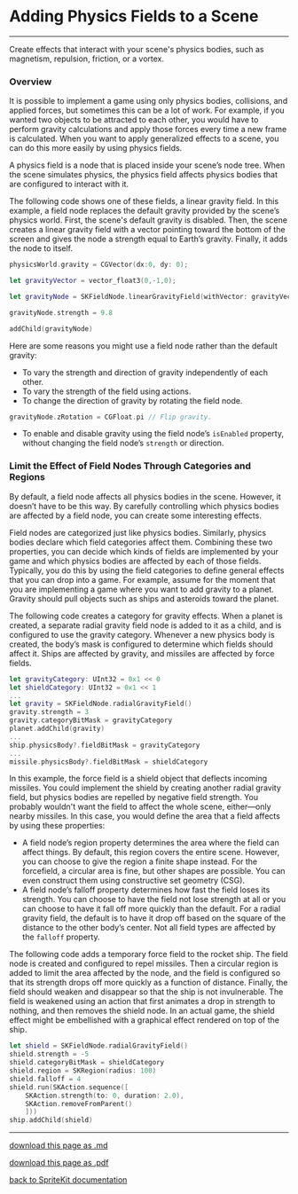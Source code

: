 # Adding Physics Fields to a Scene

------------------------------

Create effects that interact with your scene's physics bodies, such as magnetism, repulsion, friction, or a vortex.

### Overview

It is possible to implement a game using only physics bodies, collisions, and applied forces, but sometimes this can be a lot of work. For example, if you wanted two objects to be attracted to each other, you would have to perform gravity calculations and apply those forces every time a new frame is calculated. When you want to apply generalized effects to a scene, you can do this more easily by using physics fields.

A physics field is a node that is placed inside your scene’s node tree. When the scene simulates physics, the physics field affects physics bodies that are configured to interact with it.

The following code shows one of these fields, a linear gravity field. In this example, a field node replaces the default gravity provided by the scene’s physics world. First, the scene's default gravity is disabled. Then, the scene creates a linear gravity field with a vector pointing toward the bottom of the screen and gives the node a strength equal to Earth’s gravity. Finally, it adds the node to itself.

```swift
physicsWorld.gravity = CGVector(dx:0, dy: 0);

let gravityVector = vector_float3(0,-1,0);

let gravityNode = SKFieldNode.linearGravityField(withVector: gravityVector)

gravityNode.strength = 9.8

addChild(gravityNode)
```

Here are some reasons you might use a field node rather than the default gravity:

- To vary the strength and direction of gravity independently of each other.
- To vary the strength of the field using actions.
- To change the direction of gravity by rotating the field node.

```swift
gravityNode.zRotation = CGFloat.pi // Flip gravity.
```

- To enable and disable gravity using the field node’s `isEnabled` property, without changing the field node’s `strength` or direction.

### Limit the Effect of Field Nodes Through Categories and Regions

By default, a field node affects all physics bodies in the scene. However, it doesn’t have to be this way. By carefully controlling which physics bodies are affected by a field node, you can create some interesting effects.

Field nodes are categorized just like physics bodies. Similarly, physics bodies declare which field categories affect them. Combining these two properties, you can decide which kinds of fields are implemented by your game and which physics bodies are affected by each of those fields. Typically, you do this by using the field categories to define general effects that you can drop into a game. For example, assume for the moment that you are implementing a game where you want to add gravity to a planet. Gravity should pull objects such as ships and asteroids toward the planet.

The following code creates a category for gravity effects. When a planet is created, a separate radial gravity field node is added to it as a child, and is configured to use the gravity category. Whenever a new physics body is created, the body’s mask is configured to determine which fields should affect it. Ships are affected by gravity, and missiles are affected by force fields.

```swift
let gravityCategory: UInt32 = 0x1 << 0
let shieldCategory: UInt32 = 0x1 << 1
...
let gravity = SKFieldNode.radialGravityField()
gravity.strength = 3
gravity.categoryBitMask = gravityCategory
planet.addChild(gravity)
...
ship.physicsBody?.fieldBitMask = gravityCategory
...
missile.physicsBody?.fieldBitMask = shieldCategory
```

In this example, the force field is a shield object that deflects incoming missiles. You could implement the shield by creating another radial gravity field, but physics bodies are repelled by negative field strength. You probably wouldn't want the field to affect the whole scene, either—only nearby missiles. In this case, you would define the area that a field affects by using these properties:

- A field node’s region property determines the area where the field can affect things. By default, this region covers the entire scene. However, you can choose to give the region a finite shape instead. For the forcefield, a circular area is fine, but other shapes are possible. You can even construct them using constructive set geometry (CSG).
- A field node’s falloff property determines how fast the field loses its strength. You can choose to have the field not lose strength at all or you can choose to have it fall off more quickly than the default. For a radial gravity field, the default is to have it drop off based on the square of the distance to the other body’s center. Not all field types are affected by the `falloff` property.

The following code adds a temporary force field to the rocket ship. The field node is created and configured to repel missiles. Then a circular region is added to limit the area affected by the node, and the field is configured so that its strength drops off more quickly as a function of distance. Finally, the field should weaken and disappear so that the ship is not invulnerable. The field is weakened using an action that first animates a drop in strength to nothing, and then removes the shield node. In an actual game, the shield effect might be embellished with a graphical effect rendered on top of the ship.

```swift
let shield = SKFieldNode.radialGravityField()
shield.strength = -5
shield.categoryBitMask = shieldCategory
shield.region = SKRegion(radius: 100)
shield.falloff = 4
shield.run(SKAction.sequence([
    SKAction.strength(to: 0, duration: 2.0),
    SKAction.removeFromParent()
    ]))
ship.addChild(shield)
```

----------------------------------

[download this page as .md](https://raw.githubusercontent.com/retrokid/retrokid.github.io/master/tech_notes/spritekit_documentation/044-skfieldnode-adding-physics-fields-to-a-scene.md)

[download this page as .pdf](https://github.com/retrokid/retrokid.github.io/raw/master/tech_notes/spritekit_documentation/044-skfieldnode-adding-physics-fields-to-a-scene.pdf)

[back to SpriteKit documentation](./spritekit-documentation)
